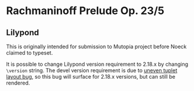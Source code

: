 ﻿Rachmaninoff Prelude Op. 23/5
=============================

Lilypond
--------
This is originally intended for submission to Mutopia project before Noeck claimed to typeset.

It is possible to change Lilypond version requirement to 2.18.x by changing `\version` string. The devel version requirement is due to [uneven tuplet layout bug](https://code.google.com/p/lilypond/issues/detail?id=3304), so this bug will surface for 2.18.x versions, but can still be rendered.